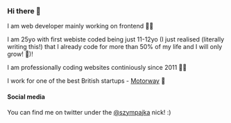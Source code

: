 ### Hi there 👋

I am web developer mainly working on frontend 🕵️‍♂️ 

I am 25yo with first webiste coded being just 11-12yo (I just realised (literally writing this!) that I already code for more than 50% of my life and I will only grow! 🤯)! 

I am professionally coding websites continiously since 2011 👴🏼 

I work for one of the best British startups - <a href="https://motorway.co.uk">Motorway</a> 🚕 

#### Social media 

You can find me on twitter under the <a href="https://twitter.com/szympajka">@szympajka</a> nick! :)
<!--
**szympajka/szympajka** is a ✨ _special_ ✨ repository because its `README.md` (this file) appears on your GitHub profile.

Here are some ideas to get you started:

- 🔭 I’m currently working on ...
- 🌱 I’m currently learning ...
- 👯 I’m looking to collaborate on ...
- 🤔 I’m looking for help with ...
- 💬 Ask me about ...
- 📫 How to reach me: ...
- 😄 Pronouns: ...
- ⚡ Fun fact: ...
-->
